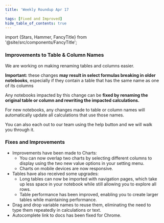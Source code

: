 ```yaml
---
title: 'Weekly Roundup Apr 17
'
tags: [Fixed and Improved]
hide_table_of_contents: true
---
```


import {Stars, Hammer, FancyTitle} from '@site/src/components/FancyTitle';

### Improvements to Table & Column Names 

We are working on making renaming tables and columns easier. 

**Important:** these changes **may result in select formulas breaking in older notebooks**, especially if they contain a table that has the same name as one of its columns

Any notebooks impacted by this change can be **fixed by renaming the original table or column and rewriting the impacted calculations.** 

For new notebooks, any changes made to table or column names will automatically update all calculations that use those names.

You can also each out to our team using the help button and we will walk you through it.

### <FancyTitle icon={Hammer}>Fixes and Improvements</FancyTitle>

- Improvements have been made to Charts:
    - You can now overlap two charts by selecting different columns to display using the two new value options in your setting menu.
    - Charts on mobile devices are now responsive.
- Tables have also received some upgrades:
    - Long tables can now be imported with navigation pages, which take up less space in your notebook while still allowing you to explore all rows.
    - Table performance has been improved, enabling you to create larger tables while maintaining performance.
- Drag and drop variable names to reuse them, eliminating the need to type them repeatedly in calculations or text.
- Autocomplete link to docs has been fixed for Chrome.
